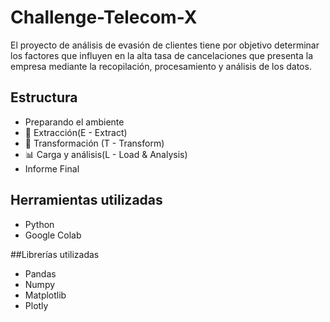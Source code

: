 # Challenge-Telecom-X

El proyecto de análisis de evasión de clientes tiene por objetivo determinar los factores que influyen en la alta tasa de cancelaciones que presenta la empresa mediante la recopilación, procesamiento y análisis de los datos.

## Estructura
  - Preparando el ambiente
  - 📌 Extracción(E - Extract)
  - 🔧 Transformación (T - Transform)
  - 📊 Carga y análisis(L - Load & Analysis)
  - Informe Final

## Herramientas utilizadas
  - Python
  - Google Colab

##Librerías utilizadas
  - Pandas
  - Numpy
  - Matplotlib
  - Plotly
